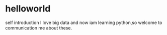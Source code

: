 # helloworld

self introduction
I love big data and now iam learning python,so welcome to communication me about these.
